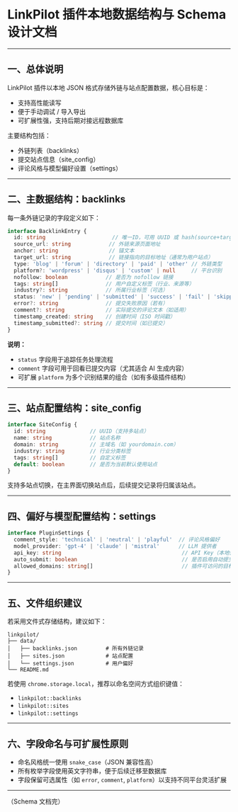 # LinkPilot 插件本地数据结构与 Schema 设计文档

---

## 一、总体说明

LinkPilot 插件以本地 JSON 格式存储外链与站点配置数据，核心目标是：

* 支持高性能读写
* 便于手动调试 / 导入导出
* 可扩展性强，支持后期对接远程数据库

主要结构包括：

* 外链列表（backlinks）
* 提交站点信息（site\_config）
* 评论风格与模型偏好设置（settings）

---

## 二、主数据结构：backlinks

每一条外链记录的字段定义如下：

```ts
interface BacklinkEntry {
  id: string                     // 唯一ID，可用 UUID 或 hash(source+target)
  source_url: string            // 外链来源页面地址
  anchor: string                // 锚文本
  target_url: string            // 链接指向的目标地址（通常为用户站点）
  type: 'blog' | 'forum' | 'directory' | 'paid' | 'other' // 外链类型
  platform?: 'wordpress' | 'disqus' | 'custom' | null     // 平台识别
  nofollow: boolean            // 是否为 nofollow 链接
  tags: string[]               // 用户自定义标签（行业、来源等）
  industry?: string            // 所属行业标签（可选）
  status: 'new' | 'pending' | 'submitted' | 'success' | 'fail' | 'skipped' // 状态
  error?: string               // 提交失败原因（若有）
  comment?: string             // 实际提交的评论文本（如适用）
  timestamp_created: string    // 创建时间（ISO 时间戳）
  timestamp_submitted?: string // 提交时间（如已提交）
}
```

**说明：**

* `status` 字段用于追踪任务处理流程
* `comment` 字段可用于回看已提交内容（尤其适合 AI 生成内容）
* 可扩展 `platform` 为多个识别结果的组合（如有多级插件结构）

---

## 三、站点配置结构：site\_config

```ts
interface SiteConfig {
  id: string              // UUID（支持多站点）
  name: string            // 站点名称
  domain: string          // 主域名（如 yourdomain.com）
  industry: string        // 行业分类标签
  tags: string[]          // 自定义标签
  default: boolean        // 是否为当前默认使用站点
}
```

支持多站点切换，在主界面切换站点后，后续提交记录将归属该站点。

---

## 四、偏好与模型配置结构：settings

```ts
interface PluginSettings {
  comment_style: 'technical' | 'neutral' | 'playful'  // 评论风格偏好
  model_provider: 'gpt-4' | 'claude' | 'mistral'      // LLM 提供者
  api_key: string                                      // API Key（本地保留）
  auto_submit: boolean                                 // 是否启用自动提交
  allowed_domains: string[]                            // 插件可访问的目标域名白名单
}
```

---

## 五、文件组织建议

若采用文件式存储结构，建议如下：

```
linkpilot/
├── data/
│   ├── backlinks.json         # 所有外链记录
│   ├── sites.json             # 站点配置
│   └── settings.json          # 用户偏好
└── README.md
```

若使用 `chrome.storage.local`，推荐以命名空间方式组织键值：

* `linkpilot::backlinks`
* `linkpilot::sites`
* `linkpilot::settings`

---

## 六、字段命名与可扩展性原则

* 命名风格统一使用 `snake_case`（JSON 兼容性高）
* 所有枚举字段使用英文字符串，便于后续迁移至数据库
* 字段保留可选属性（如 `error`, `comment`, `platform`）以支持不同平台灵活扩展

---

（Schema 文档完）
